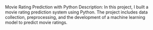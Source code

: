 Movie Rating Prediction with Python Description: In this project, I built a movie rating prediction system using Python. The project includes data collection, preprocessing, and the development of a machine learning model to predict movie ratings.

